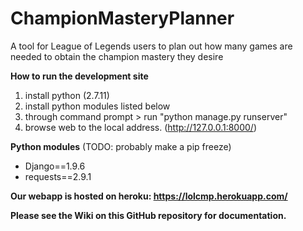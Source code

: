 # ChampionMasteryPlanner
A tool for League of Legends users to plan out how many games are needed to obtain the champion mastery they desire

**How to run the development site**  

1. install python (2.7.11)  
2. install python modules listed below
3. through command prompt > run "python manage.py runserver" 
5. browse web to the local address. (http://127.0.0.1:8000/)  


**Python modules** (TODO: probably make a pip freeze)
* Django==1.9.6
* requests==2.9.1

**Our webapp is hosted on heroku: https://lolcmp.herokuapp.com/**

**Please see the Wiki on this GitHub repository for documentation.**
